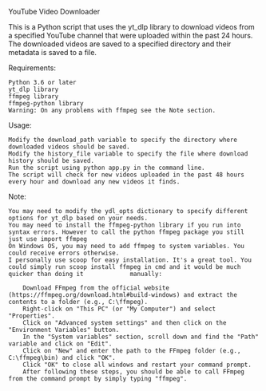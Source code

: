 YouTube Video Downloader

This is a Python script that uses the yt_dlp library to download videos from a specified YouTube channel that were uploaded within the past 24 hours. The downloaded videos are saved to a specified directory and their metadata is saved to a file.

Requirements:

    Python 3.6 or later
    yt_dlp library
    ffmpeg library
    ffmpeg-python library
    Warning: On any problems with ffmpeg see the Note section.
Usage:

    Modify the download_path variable to specify the directory where downloaded videos should be saved.
    Modify the history_file variable to specify the file where download history should be saved.
    Run the script using python app.py in the command line.
    The script will check for new videos uploaded in the past 48 hours every hour and download any new videos it finds.

Note:

    You may need to modify the ydl_opts dictionary to specify different options for yt_dlp based on your needs.
    You may need to install the ffmpeg-python library if you run into syntax errors. However to call the python ffmpeg package you still just use import ffmpeg
    On Windows OS, you may need to add ffmpeg to system variables. You could receive errors otherwise.
    I personally use scoop for easy installation. It's a great tool. You could simply run scoop install ffmpeg in cmd and it would be much quicker than doing it             manually:
    
        Download FFmpeg from the official website (https://ffmpeg.org/download.html#build-windows) and extract the contents to a folder (e.g., C:\ffmpeg).
        Right-click on "This PC" (or "My Computer") and select "Properties".
        Click on "Advanced system settings" and then click on the "Environment Variables" button.
        In the "System variables" section, scroll down and find the "Path" variable and click on "Edit".
        Click on "New" and enter the path to the FFmpeg folder (e.g., C:\ffmpeg\bin) and click "OK".
        Click "OK" to close all windows and restart your command prompt.
        After following these steps, you should be able to call FFmpeg from the command prompt by simply typing "ffmpeg".
        

